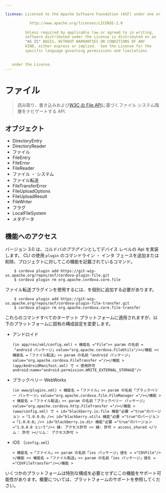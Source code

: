```yaml
---

license: Licensed to the Apache Software Foundation (ASF) under one or more contributor license agreements. See the NOTICE file distributed with this work for additional information regarding copyright ownership. The ASF licenses this file to you under the Apache License, Version 2.0 (the "License"); you may not use this file except in compliance with the License. You may obtain a copy of the License at

           http://www.apache.org/licenses/LICENSE-2.0
    
         Unless required by applicable law or agreed to in writing,
         software distributed under the License is distributed on an
         "AS IS" BASIS, WITHOUT WARRANTIES OR CONDITIONS OF ANY
         KIND, either express or implied.  See the License for the
         specific language governing permissions and limitations
    

   under the License.
---
```


# ファイル

> 読み取り、書き込みおよび[W3C の File API][1]に基づくファイル システム階層をナビゲートする API.

 [1]: http://www.w3.org/TR/FileAPI

## オブジェクト

*   DirectoryEntry
*   DirectoryReader
*   ファイル
*   FileEntry
*   FileError
*   FileReader
*   ファイル ・ システム
*   ファイル転送
*   FileTransferError
*   FileUploadOptions
*   FileUploadResult
*   FileWriter
*   フラグ
*   LocalFileSystem
*   メタデータ

## 機能へのアクセス

バージョン 3.0 は、コルドバ*のプラグイン*としてデバイス レベルの Api を実装します。 CLI の使用 `plugin` のコマンドライン ・ インタ フェースを追加または削除、プロジェクトに対してこの機能を記載されているコマンド。

        $ cordova plugin add https://git-wip-us.apache.org/repos/asf/cordova-plugin-file.git
        $ cordova plugin rm org.apache.cordova.core.file
    

ファイル転送プラグインを使用するには、を個別に追加する必要があります。

        $ cordova plugin add https://git-wip-us.apache.org/repos/asf/cordova-plugin-file-transfer.git
        $ cordova plugin rm org.apache.cordova.core.file-transfer
    

これらのコマンドすべてのターゲット プラットフォームに適用されますが、以下のプラットフォームに固有の構成設定を変更します。

*   アンドロイド
    
        (in app/res/xml/config.xml) < 機能名 ="File">< param の名前 =「android パッケージ」value="org.apache.cordova.FileUtils"/></機能 >< 機能名 =「ファイル転送」>< param の名前「android パッケージ」value="org.apache.cordova.FileTransfer ="/></機能 > (app/AndroidManifest.xml) で < 使用許可 android:name="android.permission.WRITE_EXTERNAL_STORAGE"/>
        

*   ブラックベリー WebWorks
    
        (in www/plugins.xml) < 機能名 =「ファイル」>< param の名前「ブラックベリー パッケージ」value="org.apache.cordova.file.FileManager ="/></機能 >< 機能名 =「ファイル転送」>< param の名前「ブラックベリー パッケージ」value="org.apache.cordova.http.FileTransfer ="/></機能 > (www/config.xml) で < id="blackberry.io.file 機能"必要 ="true"のバージョン =「1.0.0.0」/>< id="blackberry.utils 機能"必要 ="true"のバージョン =「1.0.0.0」/>< id="blackberry.io.dir 機能"必要 ="true"のバージョン ="1.0.0.0 という"/>< 縁: アクセス許可 >< 縁: 許可 > access_shared </リム： 許可 ></リム： アクセス許可 >
        

*   iOS （`config.xml`)
    
        < 機能名 =「ファイル」>< param の名前「ios パッケージ」値を = ="CDVFile"/></機能 >< 機能名 =「ファイル転送」>< param の名前「ios パッケージ」値を = ="CDVFileTransfer"/></機能 >
        

いくつかのプラットフォームは特別な構成を必要とせずにこの機能をサポート可能性があります。概要については、プラットフォームのサポートを参照してください。